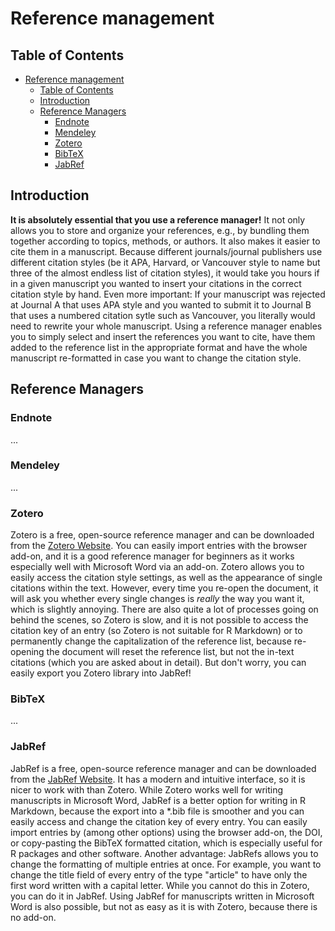 # Reference management

## Table of Contents

- [Reference management](#reference-management)
  - [Table of Contents](#table-of-contents)
  - [Introduction](#introduction)
  - [Reference Managers](#reference-managers)
    - [Endnote](#endnote)
    - [Mendeley](#mendeley)
    - [Zotero](#zotero)
    - [BibTeX](#bibtex)
    - [JabRef](#jabref)

## Introduction

**It is absolutely essential that you use a reference manager!** It not only allows you to store and organize your references, e.g., by bundling them together according to topics, methods, or authors. It also makes it easier to cite them in a manuscript. Because different journals/journal publishers use different citation styles (be it APA, Harvard, or Vancouver style to name but three of the almost endless list of citation styles), it would take you hours if in a given manuscript you wanted to insert your citations in the correct citation style by hand. Even more important: If your manuscript was rejected at Journal A that uses APA style and you wanted to submit it to Journal B that uses a numbered citation sytle such as Vancouver, you literally would need to rewrite your whole manuscript. Using a reference manager enables you to simply select and insert the references you want to cite, have them added to the reference list in the appropriate format and have the whole manuscript re-formatted in case you want to change the citation style.

## Reference Managers

### Endnote

...

### Mendeley

...

### Zotero

Zotero is a free, open-source reference manager and can be downloaded from the [Zotero Website](https://www.zotero.org/).
You can easily import entries with the browser add-on, and it is a good reference manager for beginners as it works especially well with Microsoft Word via an add-on.
Zotero allows you to easily access the citation style settings, as well as the appearance of single citations within the text.
However, every time you re-open the document, it will ask you whether every single changes is _really_ the way you want it, which is slightly annoying.
There are also quite a lot of processes going on behind the scenes, so Zotero is slow, and it is not possible to access the citation key of an entry (so Zotero is not suitable for R Markdown) or to permanently change the capitalization of the reference list, because re-opening the document will reset the reference list, but not the in-text citations (which you are asked about in detail).
But don't worry, you can easily export you Zotero library into JabRef!

### BibTeX

...

### JabRef

JabRef is a free, open-source reference manager and can be downloaded from the [JabRef Website](https://www.jabref.org/).
It has a modern and intuitive interface, so it is nicer to work with than Zotero. While Zotero works well for writing manuscripts in Microsoft Word, JabRef is a better option for writing in R Markdown, because the export into a *.bib file is smoother and you can easily access and change the citation key of every entry.
You can easily import entries by (among other options) using the browser add-on, the DOI, or copy-pasting the BibTeX formatted citation, which is especially useful for R packages and other software.
Another advantage: JabRefs allows you to change the formatting of multiple entries at once.
For example, you want to change the title field of every entry of the type "article" to have only the first word written with a capital letter.
While you cannot do this in Zotero, you can do it in JabRef.
Using JabRef for manuscripts written in Microsoft Word is also possible, but not as easy as it is with Zotero, because there is no add-on.